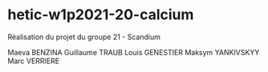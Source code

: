 # hetic-w1p2021-20-calcium

Réalisation du projet du groupe 21 - Scandium

Maeva BENZINA 
Guillaume TRAUB
Louis GENESTIER 
Maksym YANKIVSKYY 
Marc VERRIERE
